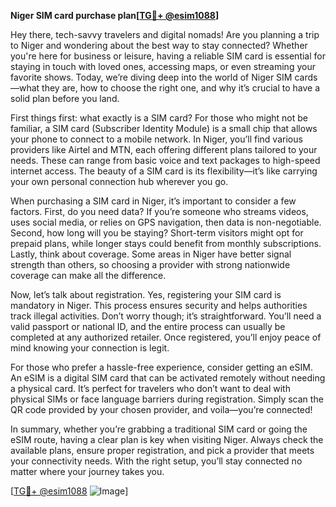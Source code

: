 **Niger SIM card purchase plan[[TG💪+ @esim1088](https://t.me/s/esim1088)]**

Hey there, tech-savvy travelers and digital nomads! Are you planning a trip to Niger and wondering about the best way to stay connected? Whether you're here for business or leisure, having a reliable SIM card is essential for staying in touch with loved ones, accessing maps, or even streaming your favorite shows. Today, we’re diving deep into the world of Niger SIM cards—what they are, how to choose the right one, and why it’s crucial to have a solid plan before you land.

First things first: what exactly is a SIM card? For those who might not be familiar, a SIM card (Subscriber Identity Module) is a small chip that allows your phone to connect to a mobile network. In Niger, you’ll find various providers like Airtel and MTN, each offering different plans tailored to your needs. These can range from basic voice and text packages to high-speed internet access. The beauty of a SIM card is its flexibility—it’s like carrying your own personal connection hub wherever you go.

When purchasing a SIM card in Niger, it’s important to consider a few factors. First, do you need data? If you’re someone who streams videos, uses social media, or relies on GPS navigation, then data is non-negotiable. Second, how long will you be staying? Short-term visitors might opt for prepaid plans, while longer stays could benefit from monthly subscriptions. Lastly, think about coverage. Some areas in Niger have better signal strength than others, so choosing a provider with strong nationwide coverage can make all the difference.

Now, let’s talk about registration. Yes, registering your SIM card is mandatory in Niger. This process ensures security and helps authorities track illegal activities. Don’t worry though; it’s straightforward. You’ll need a valid passport or national ID, and the entire process can usually be completed at any authorized retailer. Once registered, you’ll enjoy peace of mind knowing your connection is legit.

For those who prefer a hassle-free experience, consider getting an eSIM. An eSIM is a digital SIM card that can be activated remotely without needing a physical card. It’s perfect for travelers who don’t want to deal with physical SIMs or face language barriers during registration. Simply scan the QR code provided by your chosen provider, and voila—you’re connected!

In summary, whether you’re grabbing a traditional SIM card or going the eSIM route, having a clear plan is key when visiting Niger. Always check the available plans, ensure proper registration, and pick a provider that meets your connectivity needs. With the right setup, you’ll stay connected no matter where your journey takes you.

[[TG💪+ @esim1088](https://t.me/s/esim1088) ![Image](https://i.postimg.cc/Y0z9fWf4/image.png)]